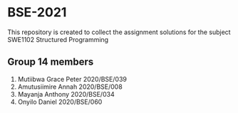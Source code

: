 # BSE-2021
This repository is created to collect the assignment solutions for the subject SWE1102 Structured Programming
## Group 14 members

1. Mutiibwa Grace Peter 2020/BSE/039
2. Amutusiimire Annah 2020/BSE/008
3. Mayanja Anthony 2020/BSE/034
4. Onyilo Daniel 2020/BSE/060